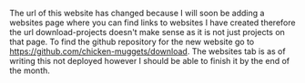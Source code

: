 The url of this website has changed because I will soon be adding a websites page where you can find links to websites I have created therefore the url download-projects doesn't make sense as it is not just projects on that page. To find the github repository for the new website go to https://github.com/chicken-muggets/download. The websites tab is as of writing this not deployed however I should be able to finish it by the end of the month.
